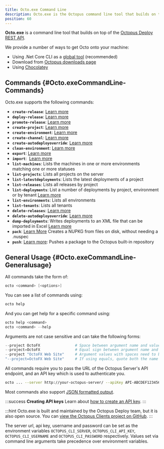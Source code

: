 ```yaml
---
title: Octo.exe Command Line
description: Octo.exe is the Octopus command line tool that builds on top of the Octopus REST API.
position: 60
---
```


**Octo.exe** is a command line tool that builds on top of the [Octopus Deploy REST API](/docs/api-and-integration/api/index.md).

We provide a number of ways to get Octo onto your machine:

- Using .Net Core CLI as a [global tool](/docs/api-and-integration/octo.exe-command-line/install-global-tool.md) (recommended)
- Download from [Octopus downloads page](https://octopus.com/downloads)
- Using [Chocolatey](https://chocolatey.org/packages/OctopusTools)

## Commands {#Octo.exeCommandLine-Commands}

Octo.exe supports the following commands:

- **`create-release`**: [Learn more](/docs/api-and-integration/octo.exe-command-line/create-release.md)
- **`deploy-release`**: [Learn more](/docs/api-and-integration/octo.exe-command-line/deploy-release.md)
- **`promote-release`**: [Learn more](/docs/api-and-integration/octo.exe-command-line/promote-release.md)
- **`create-project`**: [Learn more](/docs/api-and-integration/octo.exe-command-line/create-project.md)
- **`create-environment`**: [Learn more](/docs/api-and-integration/octo.exe-command-line/create-environment.md)
- **`create-channel`**: [Learn more](/docs/api-and-integration/octo.exe-command-line/create-channel.md)
- **`create-autodeployoverride`**: [Learn more](/docs/api-and-integration/octo.exe-command-line/create-autodeployoverride.md)
- **`clean-environment`**: [Learn more](/docs/api-and-integration/octo.exe-command-line/clean-environment.md)
- **`export`**: [Learn more](/docs/api-and-integration/octo.exe-command-line/export.md)
- **`import`**:  [Learn more](/docs/api-and-integration/octo.exe-command-line/import.md)
- **`list-machines`**: Lists the machines in one or more environments matching one or more statuses
- **`list-projects`**: Lists all projects on the server
- **`list-latestdeployments`**: Lists the latest deployments of a project
- **`list-releases`**: Lists all releases by project
- **`list-deployments`**: List a number of deployments by project, environment or by tenant [Learn more](/docs/api-and-integration/octo.exe-command-line/list-deployments.md)
- **`list-environments`**: Lists all environments
- **`list-tenants`**: Lists all tenants
- **`delete-releases`**: [Learn more](/docs/api-and-integration/octo.exe-command-line/delete-release.md)
- **`delete-autodeployoverride`**: [Learn more](/docs/api-and-integration/octo.exe-command-line/delete-autodeployoverride.md)
- **`dump-deployments`**: Writes deployments to an XML file that can be imported in Excel [Learn more](/docs/api-and-integration/octo.exe-command-line/dump-deployments.md)
- **`pack`**: [Learn More](/docs/packaging-applications/creating-packages/nuget-packages/using-octo.exe.md) Creates a NUPKG from files on disk, without needing a .nuspec
- **`push`**: [Learn more](/docs/api-and-integration/octo.exe-command-line/push-package.md): Pushes a package to the Octopus built-in repository

## General Usage {#Octo.exeCommandLine-Generalusage}

All commands take the form of:

```powershell
octo <command> [<options>]
```

You can see a list of commands using:

```powershell
octo help
```

And you can get help for a specific command using:

```powershell
octo help <command>
octo <command> --help
```

Arguments are not case sensitive and can take the following forms:

```powershell
--project OctoFX                # Space between argument name and value
--project=OctoFX                # Equal sign between argument name and value
--project "OctoFX Web Site"     # Argument values with spaces need to be quoted
"--project=OctoFX Web Site"     # If using equals, quote both the name and value, not just the value
```

All commands require you to pass the URL of the Octopus Server's API endpoint, and an API key which is used to authenticate you.

```bash
octo ... --server http://your-octopus-server/ --apiKey API-ABCDEF123456
```

Most commands also support [JSON formatted output](formatted-output.md).

:::success
**Creating API keys**
Learn about [how to create an API key](/docs/api-and-integration/api/how-to-create-an-api-key.md).
:::

:::hint
Octo.exe is built and maintained by the Octopus Deploy team, but it is also open source. You can [view the Octopus Clients project on GitHub](https://github.com/OctopusDeploy/OctopusClients).
:::

The server url, api key, username and password can be set as the environment variables `OCTOPUS_CLI_SERVER`, `OCTOPUS_CLI_API_KEY`, `OCTOPUS_CLI_USERNAME` and `OCTOPUS_CLI_PASSWORD` respectively. Values set via command line arguments take precedence over environment variables.
